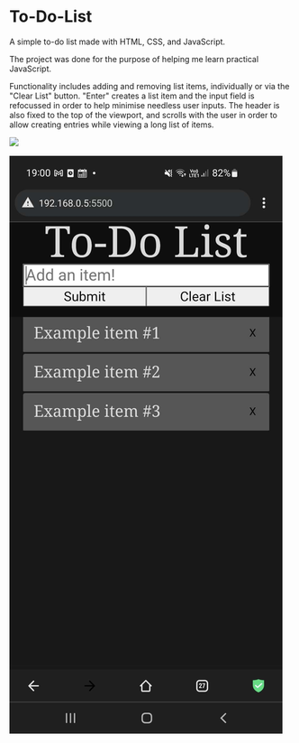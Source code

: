 # To-Do-List
A simple to-do list made with HTML, CSS, and JavaScript.

The project was done for the purpose of helping me learn practical JavaScript.

Functionality includes adding and removing list items, individually or via the "Clear List" button. 
"Enter" creates a list item and the input field is refocussed in order to help minimise needless user inputs.
The header is also fixed to the top of the viewport, and scrolls with the user in order to allow creating entries while viewing a long list of items.

![](./PC-screenshot.ppg)

![](./Mobile-screenshot.png)
